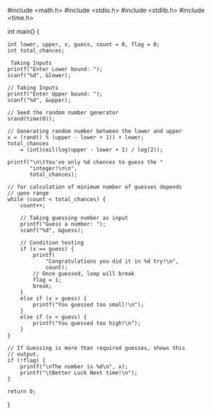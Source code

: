 #include <math.h>
#include <stdio.h>
#include <stdlib.h>
#include <time.h>

int main()
{
   
    int lower, upper, x, guess, count = 0, flag = 0;
    int total_chances;

     Taking Inputs
    printf("Enter Lower bound: ");
    scanf("%d", &lower);

    // Taking Inputs
    printf("Enter Upper bound: ");
    scanf("%d", &upper);

    // Seed the random number generator
    srand(time(0));

    // Generating random number between the lower and upper
    x = (rand() % (upper - lower + 1)) + lower;
    total_chances
        = (int)ceil(log(upper - lower + 1) / log(2));

    printf("\n\tYou've only %d chances to guess the "
           "integer!\n\n",
           total_chances);

    // for calculation of minimum number of guesses depends
    // upon range
    while (count < total_chances) {
        count++;

        // Taking guessing number as input
        printf("Guess a number: ");
        scanf("%d", &guess);

        // Condition testing
        if (x == guess) {
            printf(
                "Congratulations you did it in %d try!\n",
                count);
            // Once guessed, loop will break
            flag = 1;
            break;
        }
        else if (x > guess) {
            printf("You guessed too small!\n");
        }
        else if (x < guess) {
            printf("You guessed too high!\n");
        }
    }

    // If Guessing is more than required guesses, shows this
    // output.
    if (!flag) {
        printf("\nThe number is %d\n", x);
        printf("\tBetter Luck Next time!\n");
    }

    return 0;
}
